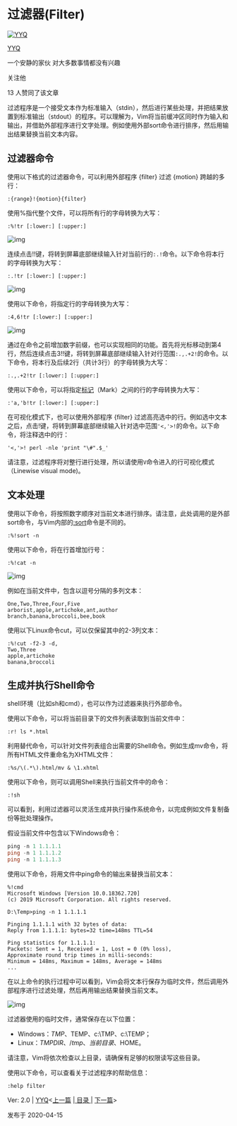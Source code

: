 # 过滤器(Filter)

[![YYQ](https://pica.zhimg.com/v2-c4432de041354a82800b86e53483c9c7_xs.jpg?source=172ae18b)](https://www.zhihu.com/people/anthony.yuan)

[YYQ](https://www.zhihu.com/people/anthony.yuan)

一个安静的家伙 对大多数事情都没有兴趣

关注他

13 人赞同了该文章

过滤程序是一个接受文本作为标准输入（stdin），然后进行某些处理，并把结果放置到标准输出（stdout）的程序。可以理解为，Vim将当前缓冲区同时作为输入和输出，并借助外部程序进行文字处理。例如使用外部sort命令进行排序，然后用输出结果替换当前文本内容。

## 过滤器命令

使用以下格式的过滤器命令，可以利用外部程序 {filter} 过滤 {motion} 跨越的多行：

```vim
:{range}!{motion}{filter}
```

使用%指代整个文件，可以将所有行的字母转换为大写：

```vim
:%!tr [:lower:] [:upper:]
```

![img](https://pic2.zhimg.com/80/v2-f4b18606318a9280d7ad1c4433a7ce19_720w.jpg)

连续点击!!键，将转到屏幕底部继续输入针对当前行的`:.!`命令。以下命令将本行的字母转换为大写：

```vim
:.!tr [:lower:] [:upper:]
```

![img](https://pic4.zhimg.com/80/v2-6e84e5a89d2bbdc5550c02dd8fe2f2bf_720w.jpg)

使用以下命令，将指定行的字母转换为大写：

```vim
:4,6!tr [:lower:] [:upper:]
```

![img](https://pic1.zhimg.com/80/v2-8c125387f868d41ebba27bc1d63c1e70_720w.jpg)

通过在命令之前增加数字前缀，也可以实现相同的功能。首先将光标移动到第4行，然后连续点击3!!键，将转到屏幕底部继续输入针对行范围`:.,.+2!`的命令。以下命令，将本行及后续2行（共计3行）的字母转换为大写：

```vim
:.,.+2!tr [:lower:] [:upper:]
```

使用以下命令，可以将指定[标记](https://link.zhihu.com/?target=http%3A//yyq123.github.io/learn-vim/learn-vi-53-Mark.html)（Mark）之间的行的字母转换为大写：

```vim
:'a,'b!tr [:lower:] [:upper:]
```

在可视化模式下，也可以使用外部程序 {filter} 过滤高亮选中的行。例如选中文本之后，点击!键，将转到屏幕底部继续输入针对选中范围`'<,'>!`的命令。以下命令，将注释选中的行：

```vim
'<,'>! perl -nle 'print "\#".$_'
```

请注意，过滤程序将对整行进行处理，所以请使用`V`命令进入的行可视化模式（Linewise visual mode)。

## 文本处理

使用以下命令，将按照数字顺序对当前文本进行排序。请注意，此处调用的是外部sort命令，与Vim内部的[:sort](https://link.zhihu.com/?target=http%3A//yyq123.github.io/learn-vim/learn-vi-09-03-sort.html)命令是不同的。

```vim
:%!sort -n
```

使用以下命令，将在行首增加行号：

```vim
:%!cat -n
```

![img](https://pic4.zhimg.com/80/v2-cb18dcac14b770dfdf2a4143c419787f_720w.jpg)

例如在当前文件中，包含以逗号分隔的多列文本：

```text
One,Two,Three,Four,Five
arborist,apple,artichoke,ant,author
branch,banana,broccoli,bee,book
```

使用以下Linux命令cut，可以仅保留其中的2-3列文本：

```vim
:%!cut -f2-3 -d,
Two,Three
apple,artichoke
banana,broccoli
```

## 生成并执行Shell命令

shell环境（比如sh和cmd），也可以作为过滤器来执行外部命令。

使用以下命令，可以将当前目录下的文件列表读取到当前文件中：

```vim
:r! ls *.html
```

利用替代命令，可以针对文件列表组合出需要的Shell命令。例如生成mv命令，将所有HTML文件重命名为XHTML文件：

```vim
:%s/\(.*\).html/mv & \1.xhtml
```

使用以下命令，则可以调用Shell来执行当前文件中的命令：

```vim
:!sh
```

可以看到，利用过滤器可以灵活生成并执行操作系统命令，以完成例如文件复制备份等批处理操作。

假设当前文件中包含以下Windows命令：

```powershell
ping -n 1 1.1.1.1
ping -n 1 1.1.1.2
ping -n 1 1.1.1.3
```

使用以下命令，将用文件中ping命令的输出来替换当前文本：

```
%!cmd
Microsoft Windows [Version 10.0.18362.720]
(c) 2019 Microsoft Corporation. All rights reserved.

D:\Temp>ping -n 1 1.1.1.1

Pinging 1.1.1.1 with 32 bytes of data:
Reply from 1.1.1.1: bytes=32 time=148ms TTL=54

Ping statistics for 1.1.1.1:
Packets: Sent = 1, Received = 1, Lost = 0 (0% loss),
Approximate round trip times in milli-seconds:
Minimum = 148ms, Maximum = 148ms, Average = 148ms
...
```

在以上命令的执行过程中可以看到，Vim会将文本行保存为临时文件，然后调用外部程序进行过滤处理，然后再用输出结果替换当前文本。

![img](https://pic2.zhimg.com/80/v2-27799e3a476e54ebb13f22ee8f8d8dd1_720w.png)

过滤器使用的临时文件，通常保存在以下位置：

- Windows：$TMP、$TEMP、c:\TMP、c:\TEMP；
- Linux：$TMPDIR、/tmp、当前目录、$HOME。

请注意，Vim将依次检查以上目录，请确保有足够的权限读写这些目录。

使用以下命令，可以查看关于过滤程序的帮助信息：

```vim
:help filter
```

Ver: 2.0 | [YYQ](mailto:yyq123@gmail.com)<[上一篇](https://link.zhihu.com/?target=http%3A//yyq123.github.io/learn-vim/learn-vi-71-Shell.html) |[ 目录 ](https://link.zhihu.com/?target=http%3A//yyq123.github.com/learn-vim/learn-vi-00-00-TOC.html)| [下一篇](https://link.zhihu.com/?target=http%3A//yyq123.github.io/learn-vim/learn-vi-09-03-sort.html)>

发布于 2020-04-15